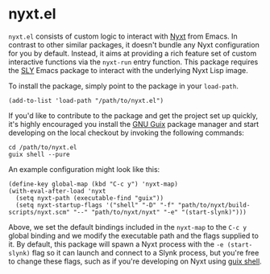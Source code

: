 

# nyxt.el

`nyxt.el` consists of custom logic to interact with [Nyxt](https://nyxt.atlas.engineer/) from Emacs. In contrast to other similar packages, it doesn't bundle any Nyxt configuration for you by default. Instead, it aims at providing a rich feature set of custom interactive functions via the `nyxt-run` entry function. This package requires the [SLY](https://github.com/joaotavora/sly) Emacs package to interact with the underlying Nyxt Lisp image.  

To install the package, simply point to the package in your `load-path`.  

    (add-to-list 'load-path "/path/to/nyxt.el")

If you'd like to contribute to the package and get the project set up quickly, it's highly encouraged you install the [GNU Guix](https://guix.gnu.org/) package manager and start developing on the local checkout by invoking the following commands:  

    cd /path/to/nyxt.el
    guix shell --pure

An example configuration might look like this:  

    (define-key global-map (kbd "C-c y") 'nyxt-map)
    (with-eval-after-load 'nyxt
      (setq nyxt-path (executable-find "guix"))
      (setq nyxt-startup-flags '("shell" "-D" "-f" "path/to/nyxt/build-scripts/nyxt.scm" "--" "path/to/nyxt/nyxt" "-e" "(start-slynk)")))

Above, we set the default bindings included in the `nyxt-map` to the `C-c y` global binding and we modify the executable path and the flags supplied to it. By default, this package will spawn a Nyxt process with the `-e (start-slynk)` flag so it can launch and connect to a Slynk process, but you're free to change these flags, such as if you're developing on Nyxt using [guix shell](https://guix.gnu.org/manual/en/html_node/Invoking-guix-shell.html).  

